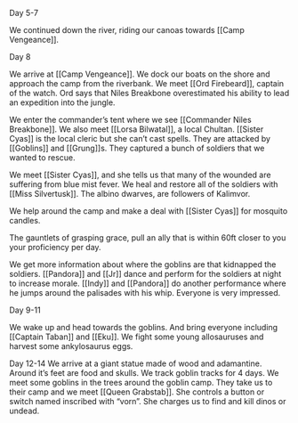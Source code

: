 Day 5-7

We continued down the river, riding our canoas towards [[Camp Vengeance]].

Day 8

We arrive at [[Camp Vengeance]]. We dock our boats on the shore and approach the camp from the riverbank. We meet [[Ord Firebeard]], captain of the watch. Ord says that Niles Breakbone overestimated his ability to lead an expedition into the jungle. 

We enter the commander’s tent where we see [[Commander Niles Breakbone]]. We also meet [[Lorsa Bilwatal]], a local Chultan. [[Sister Cyas]] is the local cleric but she can’t cast spells. They are attacked by [[Goblins]] and [[Grung]]s. They captured a bunch of soldiers that we wanted to rescue.

We meet [[Sister Cyas]], and she tells us that many of the wounded are suffering from blue mist fever. We heal and restore all of the soldiers with [[Miss Silvertusk]]. The albino dwarves, are followers of Kalimvor.

We help around the camp and make a deal with [[Sister Cyas]] for mosquito candles. 

The gauntlets of grasping grace, pull an ally that is within 60ft closer to you your proficiency per day. 

We get more information about where the goblins are that kidnapped the soldiers. [[Pandora]] and [[Jr]] dance and perform for the soldiers at night to increase morale. [[Indy]] and [[Pandora]] do another performance where he jumps around the palisades with his whip. Everyone is very impressed.

Day 9-11

We wake up and head towards the goblins. And bring everyone including [[Captain Taban]] and [[Eku]]. We fight some young allosauruses and harvest some ankylosaurus eggs.

Day 12-14
We arrive at a giant statue made of wood and adamantine. Around it’s feet are food and skulls. We track goblin tracks for 4 days. We meet some goblins in the trees around the goblin camp. They take us to their camp and we meet [[Queen Grabstab]]. She controls a button or switch named inscribed with “vorn”. She charges us to find and kill dinos or undead.
